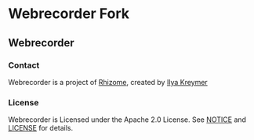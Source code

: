 # Webrecorder Fork

## Webrecorder

### Contact

Webrecorder is a project of [Rhizome](https://rhizome.org), created by [Ilya Kreymer](https://github.com/ikreymer)

### License

Webrecorder is Licensed under the Apache 2.0 License. See [NOTICE](NOTICE) and [LICENSE](LICENSE) for details.
